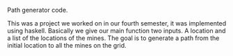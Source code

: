 Path generator code.

This was a project we worked on in our fourth semester, it was implemented using haskell. Basically we give our main function two inputs. A location and a list of the locations of the mines. The goal is to generate a path from the initial location to all the mines on the grid.
